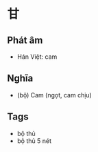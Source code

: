 # 甘

## Phát âm
* Hán Việt: cam

## Nghĩa
* (bộ) Cam (ngọt, cam chịu)

## Tags
* bộ thủ
* bộ thủ 5 nét

<script>window.HANZI_FIELD='甘';</script>